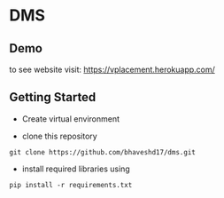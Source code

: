 # DMS

## Demo 

to see website visit: https://vplacement.herokuapp.com/


## Getting Started
- Create virtual environment 

- clone this repository
```
git clone https://github.com/bhaveshd17/dms.git
```

- install required libraries using 
```
pip install -r requirements.txt
```
